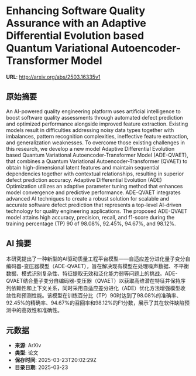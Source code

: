 # Enhancing Software Quality Assurance with an Adaptive Differential Evolution based Quantum Variational Autoencoder-Transformer Model

**URL**: http://arxiv.org/abs/2503.16335v1

## 原始摘要

An AI-powered quality engineering platform uses artificial intelligence to
boost software quality assessments through automated defect prediction and
optimized performance alongside improved feature extraction. Existing models
result in difficulties addressing noisy data types together with imbalances,
pattern recognition complexities, ineffective feature extraction, and
generalization weaknesses. To overcome those existing challenges in this
research, we develop a new model Adaptive Differential Evolution based Quantum
Variational Autoencoder-Transformer Model (ADE-QVAET), that combines a Quantum
Variational Autoencoder-Transformer (QVAET) to obtain high-dimensional latent
features and maintain sequential dependencies together with contextual
relationships, resulting in superior defect prediction accuracy. Adaptive
Differential Evolution (ADE) Optimization utilizes an adaptive parameter tuning
method that enhances model convergence and predictive performance. ADE-QVAET
integrates advanced AI techniques to create a robust solution for scalable and
accurate software defect prediction that represents a top-level AI-driven
technology for quality engineering applications. The proposed ADE-QVAET model
attains high accuracy, precision, recall, and f1-score during the training
percentage (TP) 90 of 98.08%, 92.45%, 94.67%, and 98.12%.


## AI 摘要

本研究提出了一种新型的AI驱动质量工程平台模型——自适应差分进化量子变分自编码器-变压器模型（ADE-QVAET），旨在解决现有模型在处理噪声数据、不平衡数据、模式识别复杂性、特征提取无效和泛化能力弱等问题上的挑战。ADE-QVAET结合量子变分自编码器-变压器（QVAET）以获取高维潜在特征并保持序列依赖性和上下文关系，同时采用自适应差分进化（ADE）优化方法增强模型收敛性和预测性能。该模型在训练百分比（TP）90时达到了98.08%的准确率、92.45%的精确率、94.67%的召回率和98.12%的F1分数，展示了其在软件缺陷预测中的高效性和准确性。

## 元数据

- **来源**: ArXiv
- **类型**: 论文
- **保存时间**: 2025-03-23T20:02:29Z
- **目录日期**: 2025-03-23
